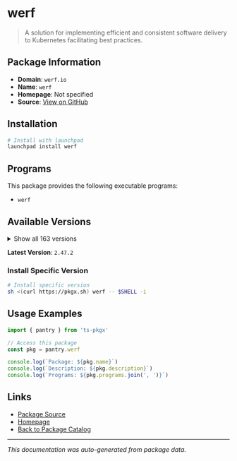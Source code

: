 # werf

> A solution for implementing efficient and consistent software delivery to Kubernetes facilitating best practices.

## Package Information

- **Domain**: `werf.io`
- **Name**: `werf`
- **Homepage**: Not specified
- **Source**: [View on GitHub](https://github.com/pkgxdev/pantry/tree/main/projects/werf.io/package.yml)

## Installation

```bash
# Install with launchpad
launchpad install werf
```

## Programs

This package provides the following executable programs:

- `werf`

## Available Versions

<details>
<summary>Show all 163 versions</summary>

- `2.47.2`, `2.47.1`, `2.47.0`, `2.46.0`, `2.45.1`
- `2.45.0`, `2.44.1`, `2.44.0`, `2.43.1`, `2.43.0`
- `2.42.0`, `2.41.3`, `2.41.2`, `2.41.1`, `2.41.0`
- `2.39.1`, `2.39.0`, `2.38.1`, `2.38.0`, `2.37.1`
- `2.37.0`, `2.36.4`, `2.36.3`, `2.36.2`, `2.36.1`
- `2.36.0`, `2.35.10`, `2.35.9`, `2.35.8`, `2.35.7`
- `2.35.6`, `2.35.5`, `2.35.4`, `2.35.3`, `2.35.2`
- `2.35.1`, `2.35.0`, `2.34.1`, `2.34.0`, `2.33.0`
- `2.32.2`, `2.32.1`, `2.32.0`, `2.31.1`, `2.31.0`
- `2.30.1`, `2.30.0`, `2.29.0`, `2.28.0`, `2.27.1`
- `2.27.0`, `2.26.6`, `2.26.5`, `2.26.4`, `2.26.3`
- `2.26.2`, `2.26.1`, `2.26.0`, `2.25.1`, `2.25.0`
- `2.24.0`, `2.23.1`, `2.23.0`, `2.22.0`, `2.21.0`
- `2.20.0`, `2.19.0`, `2.18.0`, `2.17.0`, `2.16.3`
- `2.16.2`, `2.16.1`, `2.16.0`, `2.15.3`, `2.15.2`
- `2.15.1`, `2.15.0`, `2.14.0`, `2.13.1`, `2.13.0`
- `2.12.1`, `2.12.0`, `2.11.0`, `2.10.10`, `2.10.9`
- `2.10.8`, `2.10.7`, `2.10.6`, `2.10.5`, `2.10.4`
- `2.10.3`, `2.10.2`, `2.10.1`, `2.10.0`, `2.9.3`
- `2.9.2`, `2.9.1`, `2.9.0`, `2.8.0`, `2.7.1`
- `2.7.0`, `2.6.7`, `2.6.6`, `2.6.5`, `2.6.4`
- `2.6.3`, `2.6.2`, `2.6.1`, `2.6.0`, `2.5.0`
- `2.4.1`, `2.4.0`, `2.3.3`, `2.3.2`, `2.3.1`
- `2.3.0`, `2.2.0`, `2.1.0`, `2.0.4`, `2.0.3`
- `2.0.2`, `2.0.1`, `2.0.0`, `1.2.334`, `1.2.333`
- `1.2.332`, `1.2.331`, `1.2.330`, `1.2.329`, `1.2.328`
- `1.2.327`, `1.2.326`, `1.2.325`, `1.2.324`, `1.2.323`
- `1.2.322`, `1.2.321`, `1.2.320`, `1.2.318`, `1.2.317`
- `1.2.316`, `1.2.315`, `1.2.313`, `1.2.312`, `1.2.311`
- `1.2.310`, `1.2.309`, `1.2.308`, `1.2.307`, `1.2.306`
- `1.2.305`, `1.2.303`, `1.2.302`, `1.2.301`, `1.2.300`
- `1.2.299`, `1.2.298`, `1.2.297`, `1.2.296`, `1.2.295`
- `1.2.294`, `1.1.36`, `1.1.35`

</details>

**Latest Version**: `2.47.2`

### Install Specific Version

```bash
# Install specific version
sh <(curl https://pkgx.sh) werf -- $SHELL -i
```

## Usage Examples

```typescript
import { pantry } from 'ts-pkgx'

// Access this package
const pkg = pantry.werf

console.log(`Package: ${pkg.name}`)
console.log(`Description: ${pkg.description}`)
console.log(`Programs: ${pkg.programs.join(', ')}`)
```

## Links

- [Package Source](https://github.com/pkgxdev/pantry/tree/main/projects/werf.io/package.yml)
- [Homepage](#)
- [Back to Package Catalog](../../package-catalog.md)

---

*This documentation was auto-generated from package data.*

